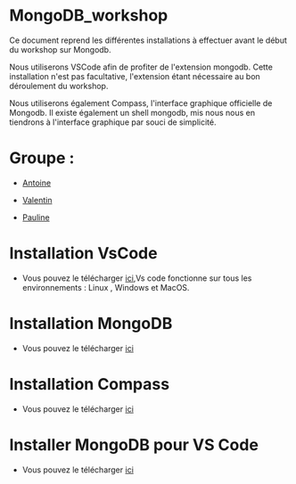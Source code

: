 # MongoDB_workshop

Ce document reprend les différentes installations à effectuer avant le début du workshop sur Mongodb. 

Nous utiliserons VSCode afin de profiter de l'extension mongodb. Cette installation n'est pas facultative, l'extension étant nécessaire au bon déroulement du workshop. 

Nous utiliserons également Compass, l'interface graphique officielle de Mongodb. Il existe également un shell mongodb, mis nous nous en tiendrons à l'interface graphique par souci de simplicité.

# Groupe :

- [Antoine](https://github.com/anjessen)

- [Valentin](https://github.com/massartval)

- [Pauline](https://github.com/LynnFoy)

# Installation VsCode

- Vous pouvez le télécharger [ici](https://code.visualstudio.com/),Vs code fonctionne sur tous les environnements :
Linux , Windows et MacOS.

# Installation MongoDB

- Vous pouvez le télécharger [ici](https://docs.mongodb.com/manual/tutorial/install-mongodb-on-ubuntu/)

# Installation Compass

- Vous pouvez le télécharger [ici](https://docs.mongodb.com/compass/master/install)

# Installer MongoDB pour VS Code
 
 - Vous pouvez le télécharger [ici](https://docs.mongodb.com/mongodb-vscode/install)
